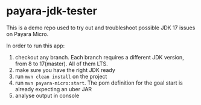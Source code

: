 # payara-jdk-tester

This is a demo repo used to try out and troubleshoot possible JDK 17 issues on Payara Micro.

In order to run this app:
1. checkout any branch. Each branch requires a different JDK version, from 8 to 17(master). All of them LTS.
2. make sure you have the right JDK ready
3. run ``mvn clean install`` on the project
4. run ``mvn payara-micro:start``. The pom definition for the goal start is already expecting an uber JAR
5. analyse output in console
